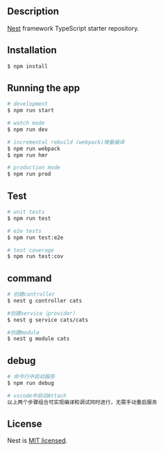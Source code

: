 ## Description

[Nest](https://github.com/nestjs/nest) framework TypeScript starter repository.

## Installation

```bash
$ npm install
```

## Running the app

```bash
# development
$ npm run start

# watch mode
$ npm run dev

# incremental rebuild (webpack)增量编译
$ npm run webpack
$ npm run hmr

# production mode
$ npm run prod
```

## Test

```bash
# unit tests
$ npm run test

# e2e tests
$ npm run test:e2e

# test coverage
$ npm run test:cov
```

## command

```bash
# 创建controller
$ nest g controller cats

#创建service（provider）
$ nest g service cats/cats

#创建module
$ nest g module cats
```

## debug

```bash
# 命令行中启动服务
$ npm run debug

# vscode中启动Attach
以上两个步骤组合可实现编译和调试同时进行，无需手动重启服务

```

## License

  Nest is [MIT licensed](LICENSE).
